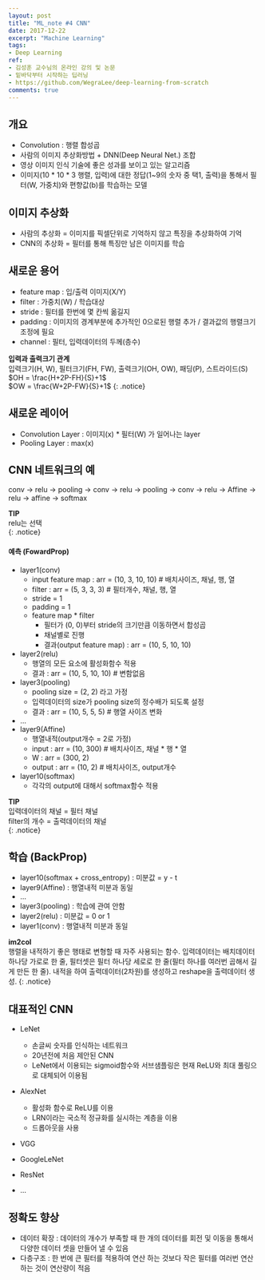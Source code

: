 ```yaml
---
layout: post
title: "ML_note #4 CNN"
date: 2017-12-22
excerpt: "Machine Learning"
tags:
- Deep Learning
ref:
- 김성훈 교수님의 온라인 강의 및 논문
- 밑바닥부터 시작하는 딥러닝
- https://github.com/WegraLee/deep-learning-from-scratch
comments: true
---
```


## 개요
- Convolution : 행렬 합성곱
- 사람의 이미지 추상화방법 + DNN(Deep Neural Net.) 조합
- 영상 이미지 인식 기술에 좋은 성과를 보이고 있는 알고리즘
- 이미지(10 * 10 * 3 행렬, 입력)에 대한 정답(1~9의 숫자 중 택1, 출력)을 통해서 필터(W, 가중치)와 편향값(b)를 학습하는 모델

## 이미지 추상화
- 사람의 추상화 = 이미지를 픽셀단위로 기억하지 않고 특징을 추상화하여 기억
- CNN의 추상화 = 필터를 통해 특징만 남은 이미지를 학습

## 새로운 용어
- feature map : 입/출력 이미지(X/Y)
- filter : 가중치(W) / 학습대상
- stride : 필터를 한번에 몇 칸씩 옮길지
- padding : 이미지의 경계부분에 추가적인 0으로된 행렬 추가 / 결과값의 행렬크기 조정에 필요
- channel : 필터, 입력데이터의 두께(층수)

**입력과 출력크기 관계**<br>
입력크기(H, W), 필터크기(FH, FW), 출력크기(OH, OW), 패딩(P), 스트라이드(S)<br>
$OH = \frac{H+2P-FH}{S}+1$<br>
$OW = \frac{W+2P-FW}{S}+1$
{: .notice}

## 새로운 레이어
- Convolution Layer : 이미지(x) * 필터(W) 가 일어나는 layer
- Pooling Layer : max(x)

## CNN 네트워크의 예
conv -> relu -> pooling -> conv -> relu -> pooling -> conv -> relu -> Affine -> relu -> affine -> softmax

**TIP**<br>
relu는 선택<br>
{: .notice}

#### 예측 (FowardProp)
- layer1(conv)
  - input feature map : arr = (10, 3, 10, 10) # 배치사이즈, 채널, 행, 열
  - filter : arr = (5, 3, 3, 3) # 필터개수, 채널, 행, 열
  - stride = 1
  - padding = 1
  - feature map * filter
    - 필터가 (0, 0)부터 stride의 크기만큼 이동하면서 합성곱
    - 채널별로 진행
    - 결과(output feature map) : arr = (10, 5, 10, 10)
- layer2(relu)
  - 행열의 모든 요소에 활성화함수 적용
  - 결과 : arr = (10, 5, 10, 10) # 변함없음
- layer3(pooling)
  - pooling size = (2, 2) 라고 가정
  - 입력데이터의 size가 pooling size의 정수배가 되도록 설정
  - 결과 : arr = (10, 5, 5, 5) # 행열 사이즈 변화
- ...
- layer9(Affine)
  - 행열내적(output개수 = 2로 가정)
  - input : arr = (10, 300) # 배치사이즈, 채널 * 행 * 열
  - W : arr = (300, 2)
  - output : arr = (10, 2) # 배치사이즈, output개수
- layer10(softmax)
  - 각각의 output에 대해서 softmax함수 적용

**TIP**<br>
입력데이터의 채널 = 필터 채널<br>
filter의 개수 = 출력데이터의 채널<br>
{: .notice}

## 학습 (BackProp)
- layer10(softmax  + cross_entropy) : 미분값 = y - t
- layer9(Affine) : 행열내적 미분과 동일
- ...
- layer3(pooling) : 학습에 관여 안함
- layer2(relu) : 미분값 = 0 or 1
- layer1(conv) : 행열내적 미분과 동일

**im2col**<br>
행렬을 내적하기 좋은 행태로 변형할 때 자주 사용되는 함수. 입력데이터는 배치데이터 하나당 가로로 한 줄, 필터셋은 필터 하나당 세로로 한 줄(필터 하나를 여러번 곱해서 길게 만든 한 줄). 내적을 하여 출력데이터(2차원)를 생성하고 reshape을 출력데이터 생성.
{: .notice}

## 대표적인 CNN
- LeNet
  - 손글씨 숫자를 인식하는 네트워크
  - 20년전에 처음 제안된 CNN
  - LeNet에서 이용되는 sigmoid함수와 서브샘플링은 현재 ReLU와 최대 풀링으로 대체되어 이용됨

- AlexNet
  - 활성화 함수로 ReLU를 이용
  - LRN이라는 국소적 정규화를 실시하는 계층을 이용
  - 드롭아웃을 사용

- VGG
- GoogleLeNet
- ResNet
- ...

## 정확도 향상
- 데이터 확장 : 데이터의 개수가 부족할 때 한 개의 데이터를 회전 및 이동을 통해서 다양한 데이터 셋을 만들어 낼 수 있음
- 다층구조 : 한 번에 큰 필터를 적용하여 연산 하는 것보다 작은 필터를 여러번 연산하는 것이 연산량이 적음
